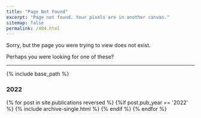```yaml
---
title: "Page Not Found"
excerpt: "Page not found. Your pixels are in another canvas."
sitemap: false
permalink: /404.html
---
```


Sorry, but the page you were trying to view does not exist.

Perhaps you were looking for one of these? 

<hr>

{% include base_path %}

### 2022

{% for post in site.publications reversed %}
  {%if post.pub_year == '2022' %}
      {% include archive-single.html %}
  {% endif %}
{% endfor %}
